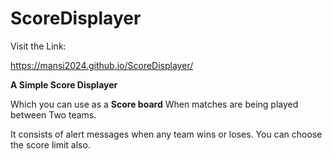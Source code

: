 # ScoreDisplayer
Visit the Link:

https://mansi2024.github.io/ScoreDisplayer/

**A Simple Score Displayer** 

Which you can use as a **Score board** When matches are being played between Two teams.

It consists of alert messages when any team wins or loses.
You can choose the score limit also.






